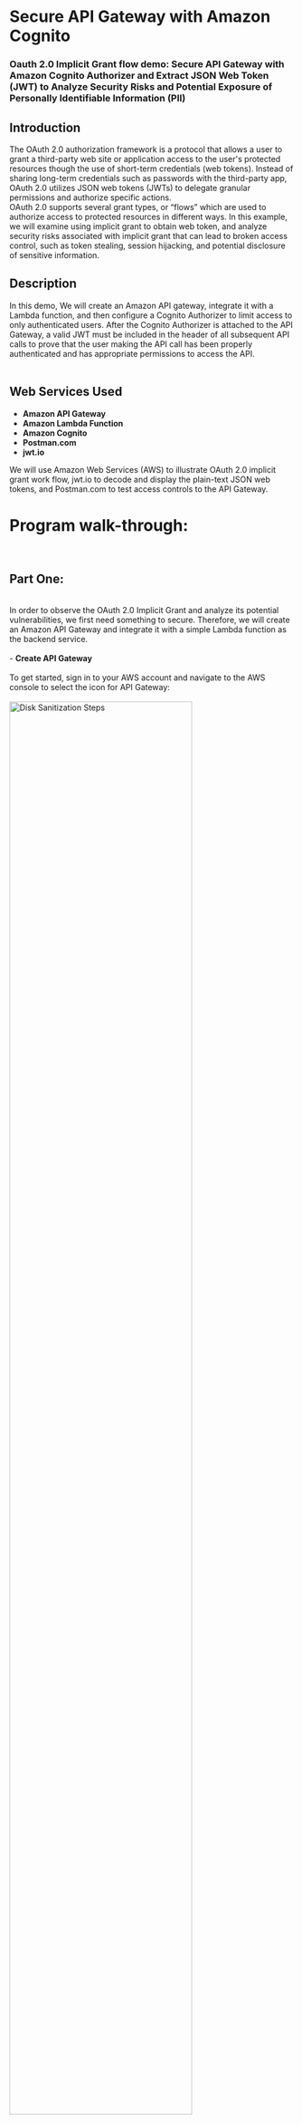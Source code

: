 <h1>Secure API Gateway with Amazon Cognito</h1>

### Oauth 2.0 Implicit Grant flow demo: Secure API Gateway with Amazon Cognito Authorizer and Extract JSON Web Token (JWT) to Analyze Security Risks and Potential Exposure of Personally Identifiable Information (PII)

<h2>Introduction</h2>
The OAuth 2.0 authorization framework is a protocol that allows a user to grant a third-party web site or application access to the user's protected resources though the use of short-term credentials (web tokens). Instead of sharing long-term credentials such as passwords with the third-party app, OAuth 2.0 utilizes JSON web tokens (JWTs) to delegate granular permissions and authorize specific actions.
<br />
OAuth 2.0 supports several grant types, or “flows” which are used to authorize access to protected resources in different ways. In this example, we will examine using implicit grant to obtain web token, and analyze security risks associated with implicit grant that can lead to broken access control, such as token stealing, session hijacking, and potential disclosure of sensitive information.
<br />
<h2>Description </h2>

In this demo, We will create an Amazon API gateway, integrate it with a Lambda function, and then configure a Cognito Authorizer to limit access to only authenticated users. After the Cognito Authorizer is attached to the API Gateway, a valid JWT must be included in the header of all subsequent API calls to prove that the user making the API call has been properly authenticated and has appropriate permissions to access the API.
<br />
<br />
<h2>Web Services Used </h2>

- <b>Amazon API Gateway</b>
- <b>Amazon Lambda Function</b>
- <b>Amazon Cognito</b>
- <b>Postman.com</b>
- <b>jwt.io</b>

We will use Amazon Web Services (AWS) to illustrate OAuth 2.0 implicit grant work flow, jwt.io to decode and display the plain-text JSON web tokens, and Postman.com to test access controls to the API Gateway. 
<h1>Program walk-through:</h1>
<br />
<p align="left">
<h2>Part One: </h2> <br /> 
In order to observe the OAuth 2.0 Implicit Grant and analyze its potential vulnerabilities, we first need something to secure.  Therefore, we will create an Amazon API Gateway and integrate it with a simple Lambda function as the backend service. 
<br />
<br />
- <b>Create API Gateway</b>
<br />
<br /> 
To get started, sign in to your AWS account and navigate to the AWS console to select the icon for API Gateway: <br/>
<br /> 
<img src="https://i.imgur.com/oi18NcA.png" height="80%" width="80%" alt="Disk Sanitization Steps"/>
<br />
<br />
<br />
Once in API Gateway, select HTTP API and click "Build":  <br/>
<br/>
<img src="https://i.imgur.com/CiRa3dn.png" height="80%" width="80%" alt="Disk Sanitization Steps"/>
<br />
<br />
<br />
Name the API Gateway and click to "add integration": <br/>
<br/>
<img src="https://i.imgur.com/8FAVCiX.png" height="80%" width="80%" alt="Disk Sanitization Steps"/>
<br />
<br />
<br />
Select Lambda integration for the API. This is where we add the backend service that the API will communicate with.  <br/>
<br />
<img src="https://i.imgur.com/S1U2ewf.png" height="80%" width="80%" alt="Disk Sanitization Steps"/>
<br />
<br />
For a Lambda integration, API Gateway invokes the Lambda function and responds with the response from the Lambda function. The Lambda function needs to be created before we can integrate it with the API Gateway :  <br/>
<br />
<img src="https://i.imgur.com/crWckjz.png" height="80%" width="80%" alt="Disk Sanitization Steps"/>
<br />
<br />
<br />
 - <b>Create Lambda Function to Integrate with API Gateway</b>
<br />
<br />
<br />
 Navigate back to AWS Console and chose Lambda to create the Lambda function that will be integrated with API Gateway:  <br/>
 <br />
<img src="https://i.imgur.com/nNXjfEL.png" height="80%" width="80%" alt="Disk Sanitization Steps"/>
<br />
<br />
<br />
Click "Create Function":  <br/>
 <br />
<img src="https://i.imgur.com/0Ev5MFu.png" height="80%" width="80%" alt="Disk Sanitization Steps"/>
<br />
<br />
<br />
 Enter a name for the function and keep the defaults for "author from scratch":  <br/>
 <br />
<img src="https://i.imgur.com/PnraodU.png" height="80%" width="80%" alt="Disk Sanitization Steps"/>
<br />
<br />
<br />
 By default, Lambda will create an execution role with permissions to upload logs. Click "create function":  <br/>
  <br/>
<img src="https://i.imgur.com/eB0bGgh.png" height="80%" width="80%" alt="Disk Sanitization Steps"/>
<br />
<br />
<br />
The function is now created. We need to scroll down to see the code section and edit the code :  <br/>
 <br />
<img src="https://i.imgur.com/JERldJk.png" height="80%" width="80%" alt="Disk Sanitization Steps"/>
<br />
<br />
<br />
 Edit the response message in the code of the Lambda function and click "deploy":  <br/>
  <br/>
<img src="https://i.imgur.com/KlTFfmI.png" height="80%" width="80%" alt="Disk Sanitization Steps"/>
<br />
<br />
 - <b>Integrate Lambda Function with API Gateway</b>
 <br />
<br />
 Navigate back to API Gateway tab and select the newly created Lambda from the drop down menu to integrate it:  <br/>
 <br/>
<img src="https://i.imgur.com/WnhCqwI.png" height="80%" width="80%" alt="Disk Sanitization Steps"/>
<br />
<br />
<br />
 Click "next" to continue creating the API Gateway. In this example, the Lambda function we just created "my-api-lambda" , will now be integrated with the API Gateway we just created named "my-api":  <br/>
 <br/>
<img src="https://i.imgur.com/nfZv5qV.png" height="80%" width="80%" alt="Disk Sanitization Steps"/>
<br />
<br />
<br />
 The next step is to configure routes, the method is set to ANY by default, but we will change it to GET:  <br/>
<img src="https://i.imgur.com/t7ulGfi.png" height="80%" width="80%" alt="Disk Sanitization Steps"/>
<br />
<br />
<br />

<img src="https://i.imgur.com/HW8QPWS.png" height="80%" width="80%" alt="Disk Sanitization Steps"/>
<br />
<br />
<br />
Keep the rest of the defualts, click "next":  <br/>
 <br/>
<img src="https://i.imgur.com/KyhvfQ6.png" height="80%" width="80%" alt="Disk Sanitization Steps"/>
<br />
<br />
<br />
Keep default stage and click "next":  <br/>
<br />
<img src="https://i.imgur.com/YlZK7G5.png" height="80%" width="80%" alt="Disk Sanitization Steps"/>
<br />
<br />
<br />
Review and click "create" to create API Gateway with Lambda integration:  <br/>
 <br/>
<img src="https://i.imgur.com/MR4yTI1.png" height="80%" width="80%" alt="Disk Sanitization Steps"/>
<br />
<br />
<br />
 - <b>Demonstrate That The API Gateway Is Currently Open to the Internet</b>
<br />
<br />
API Gateway is now inegrated with the Lambda function.  Knowing the "Invoke URL" of the API Gateway and the name of the Lambda function is sufficient to access the resource  :  <br/>
<img src="https://i.imgur.com/YTE32Nm.png" height="80%" width="80%" alt="Disk Sanitization Steps"/>
<br />
<br />
<br />
Under the "Lambda" tab, we can copy the name of the function and add it to the end of the API "invoke url" path :  <br/>
<br/>
<img src="https://i.imgur.com/3Qb6UA1.png" height="80%" width="80%" alt="Disk Sanitization Steps"/>
<br />
<br />
<br />
In the URL bar, type the API "invoke URL" /  name of the lambda function to specify the path. Accessing the "Hello from Lambda: Secure me!" message proves that this path is openly accessible:  <br/>
<br/>
<img src="https://i.imgur.com/dh9vJsX.png" height="80%" width="80%" alt="Disk Sanitization Steps"/>
<br />
<br />
<br />
We can also demonstrate open access to the resource by using Postman.com, which is an API platform for building, testing, and using APIs.  We can use Postman.com to add authorization headers to our API calls once we secure our API Gateway.  For now, since we havent't configured a Cognito user pool to serve as our identity provider, and haven't attached an authorizer to the API Gateway, we don't have any tokens to append to our message, nor are they required for access.  Therefore, the same URL that we typed in the browser URL bar to get access to our "Hello from Lambda: Secure me!" message in the screen shot above, can also be used in Postman.com to prove that no credentials are necessary to access our Lambda function. Type in the same URL for our resource into Postman.com (or copy-paste it from your browser's URL) and click send:  <br/>
<br/>
<img src="https://i.imgur.com/hFRIupW.png" height="80%" width="80%" alt="Disk Sanitization Steps"/>
<br />
<br />
<br />
The response from Postman is "200 OK" and the "Hello from Lambda: Secure me!" message is returned, demonstrating that my-api-lambda resource is currently freely accessible from the public internet:  <br/>
<img src="https://i.imgur.com/H9w3Gbp.png" height="80%" width="80%" alt="Disk Sanitization Steps"/>
<br />
<br />
<br />
 - <b>Begin Configuring Authorizer to Secure API Gateway</b>
 <br />
<br />
 
To begin configuring an authorizer for the API Gateway, go to API Gateway tab and click on routes:  <br/>
<img src="https://i.imgur.com/uk1P2ZM.png" height="80%" width="80%" alt="Disk Sanitization Steps"/>
<br />
<br />
<br />
 Select "GET" under the my-api-lambda path to see that there are currently no authorizers attached to this path:  <br/>
  <br/>
<img src="https://i.imgur.com/Clrpm39.png" height="80%" width="80%" alt="Disk Sanitization Steps"/>
<br />
<br />
<br />
There are currently no authorizers to select from.  <br/>
<br />
<img src="https://i.imgur.com/9rNZE3D.png" height="80%" width="80%" alt="Disk Sanitization Steps"/>
<br />
<br />
<br />
- <b>Configure Cognito User Pool and App Client</b> <br/>
<br />
In order to configure a JWT authorizer to protect this resource, we will first create an identity provider in the form of a Cognito User Pool to issue tokens, and an app client that will request these tokens and return them in a callback URL. Then we will create a test user with which to sign in to the app client to request the tokens that we will then use to access the API Gateway Lambda function:
<br />
<br />
<br />
Navigate back to console and open Cognito in new tab:  <br/>
<br />
<img src="https://i.imgur.com/fSZK1xF.png" height="80%" width="80%" alt="Disk Sanitization Steps"/>
<br />
<br />
<br />
Start with Cognito by creating the user pool.  The user pool serves as the authorization server and issuer of JWTs:  <br/>
<br />
<img src="https://i.imgur.com/LITx6py.png" height="80%" width="80%" alt="Disk Sanitization Steps"/>
<br />
<br />
<br />
Configure sign in experience through Cognito.  Check user name and email for sign in options :  <br/>
<br />
<img src="https://i.imgur.com/mtijisZ.png" height="80%" width="80%" alt="Disk Sanitization Steps"/>
<br />
<br />
<br />
Click "next" :  <br/>
<br />
<img src="https://i.imgur.com/yvnf9Q8.png" height="80%" width="80%" alt="Disk Sanitization Steps"/>
<br />
<br />
<br />
Keep Cognito defaults for password requirements:  <br/>
<br />
<img src="https://i.imgur.com/f6qT417.png" height="80%" width="80%" alt="Disk Sanitization Steps"/>
<br />
<br />
<br />
Select "No MFA", enable "self-service account recovery email" only for messages, and click next:  <br/>
<br />
<img src="https://i.imgur.com/ONiGy4p.png" height="80%" width="80%" alt="Disk Sanitization Steps"/>
<br />
<br />
<br />
Keep defaults for self-service sign-up:  <br/>
<br />
<img src="https://i.imgur.com/bVXtk2B.png" height="80%" width="80%" alt="Disk Sanitization Steps"/>
<br />
<br />
<br />
Keep defaults, click "next" at the bottom to continue configuring user pool:  <br/>
<br />
<img src="https://i.imgur.com/ouc9so6.png" height="80%" width="80%" alt="Disk Sanitization Steps"/>
<br />
<br />
<br />
Select "send email with Cognito," keep the rest of the default selections and click "next":  <br/>
<br />
<img src="https://i.imgur.com/2DBUElo.png" height="80%" width="80%" alt="Disk Sanitization Steps"/>
<br />
<br />
<br />
Name the user pool and select "Use Cognito Hosted UI".  The Cognito Hosted UI will provide the interface to log in with our test user.  Once authenticated, the test user will be able to request JSON Web Tokens   <br/>
<br />
<img src="https://i.imgur.com/OXYOYkB.png" height="80%" width="80%" alt="Disk Sanitization Steps"/>
<br />
<br />
<br />
Use Cognito domain name:  <br/>
<br />
<img src="https://i.imgur.com/CSY1mUy.png" height="80%" width="80%" alt="Disk Sanitization Steps"/>
<br />
<br />
<br />
Select "Public Client" name the app client.  Since we are using OAuth 2.0 implicit grant, select "don't generate client secret":  <br/>
<img src="https://i.imgur.com/yaNqcWH.png" height="80%" width="80%" alt="Disk Sanitization Steps"/>
<br />
<br />
<br />
Add localhost:3000 as the callback URL.  This URL is where the test user will be redirected after authenticating.  The JSON Web Tokens will also be sent to the URL bar after the test user successfully authenticaes to the Cognito User Pool through the Cognito Hosted UI. Optionally, you can also add the callback URL for postman.com to use the platform to test access to the API:  <br/>
  <br/>
<img src="https://i.imgur.com/VV9EiKl.png" height="80%" width="80%" alt="Disk Sanitization Steps"/>
<br />
<br />
<br />
Keep Cognito user pool as the identity provider and select OAuth 2.0 grant type to be "implicit grant" for this demo so we can collect the JWT that will be sent to the callback URL:  <br/>
<img src="https://i.imgur.com/H4b4ygI.png" height="80%" width="80%" alt="Disk Sanitization Steps"/>
<br />
<br />
<br />
Select OIDC scopes and click next.  Selecting OIDC scopes delegates permission to the user of this token to access the Open Id Connect profile of the user.  We will be able to see these scopes once we decode a valid JWT that will be issued by this Cognito user pool:  <br/>
  <br/>
<img src="https://i.imgur.com/KEoQph5.png" height="80%" width="80%" alt="Disk Sanitization Steps"/>
<br />
<br />
<br />
Review settings on next page, scroll to the bottom, and click "create user pool":  <br/>
<img src="https://i.imgur.com/yZF4q8P.png" height="80%" width="80%" alt="Disk Sanitization Steps"/>
<br />
<br />
<br />
 The Cognito user pool named "Cognito-user-pool" in this example is now created, and we can click on it to create a test user we will use to log in  <br/>
<img src="https://i.imgur.com/wwZ9i7X.png" height="80%" width="80%" alt="Disk Sanitization Steps"/>
<br />
<br />
<br />
- <b>Create Test User in Cognito User Pool</b> <br/>
<br />
<br />
<br />
  After clicking on "cognito-user-pool", under the "users tab", click  "create user":  <br/>
<img src="https://i.imgur.com/FfsnPD6.png" height="80%" width="80%" alt="Disk Sanitization Steps"/>
<br />
<br />
<br />
Create user and configure sign-in details:  <br/>
<img src="https://i.imgur.com/sqq8Biu.png" height="80%" width="80%" alt="Disk Sanitization Steps"/>
<br />
<br />
<br />
  Set the temporary password and click "create user":  <br/>
<img src="https://i.imgur.com/VAhtKGf.png" height="80%" width="80%" alt="Disk Sanitization Steps"/>
<br />
<br />
<br />
 Our test user "testuser" is now created, and we can navigate to "app integration" :  <br/>
  <br/>
<img src="https://i.imgur.com/GVDj2pw.png" height="80%" width="80%" alt="Disk Sanitization Steps"/>
<br />
<br />
<br />
  From "users" tab navigate to "app integration" tab to find the app client. Scroll down to find app client name and click on it:  <br/>
   <br/>
<img src="https://i.imgur.com/bKalepO.png" height="80%" width="80%" alt="Disk Sanitization Steps"/>
<br />
<br />
<br />
<img src="https://i.imgur.com/YNNalmJ.png" height="80%" width="80%" alt="Disk Sanitization Steps"/>
<br />
<br />
<br />
 Scroll down to find "View Hosted UI":  <br/>
<img src="https://i.imgur.com/44ynmlY.png" height="80%" width="80%" alt="Disk Sanitization Steps"/>
<br />
<br />
<br />
Click View Hosted UI" to login as "testuser":  <br/>
 <br/>
<img src="https://i.imgur.com/mKdyfW2.png" height="80%" width="80%" alt="Disk Sanitization Steps"/>
<br />
<br />
<br />
 The hosted UI uses the domain we specified earlier as the app client domain, and prompts us to log in :  <br/>
  <br/>
<img src="https://i.imgur.com/se8jBVD.png" height="80%" width="80%" alt="Disk Sanitization Steps"/>
<br />
<br />
<br />
  The first time we log in, we are required to change the password :  <br/>
   <br/>
<img src="https://i.imgur.com/BLsrko1.png" height="80%" width="80%" alt="Disk Sanitization Steps"/>
<br />
<br />
<br />
- <b>Retrieving JWT from URL and Decoding Using jwt.io</b> <br/>
<br />
<br />
<br />
 After successfully logging in we will be redirected to localhost:3000 and sent JWT credentails in the URL bar, which we will copy and separate into relevant tokens:  <br/>
  <br/>
<img src="https://i.imgur.com/ZrWaXtE.png" height="80%" width="80%" alt="Disk Sanitization Steps"/>
<br />
<br />
<br />
  These are the JWT Credentials returned in the URL and copy-pasted into pages.  The two JWT tokens are the access token and the Id token. These tokens are base64 encoded but they are not encrypted.  They can be decoded into plain-text JSON that is easily readable:  <br/>
   <br/>
<img src="https://i.imgur.com/f0CgKNf.png" height="80%" width="80%" alt="Disk Sanitization Steps"/>
<br />
<br />
<br />
   Base64 encoded JSON token before pasting into jwt decoder at jwt.io:  <br/>
<img src="https://i.imgur.com/Wr7dU7Z.png" height="80%" width="80%" alt="Disk Sanitization Steps"/>
<br />
<br />
<br />
  Paste token into jwt.io decoder to view the header, body, and signature:  <br/>
<img src="https://i.imgur.com/F0dDBJA.png" height="80%" width="80%" alt="Disk Sanitization Steps"/>
<br />
<br />
<br />

 <br/>
<img src="https://i.imgur.com/IyCWh3W.png" height="80%" width="80%" alt="Disk Sanitization Steps"/>
<br />
<br />
<br />

<img src="https://i.imgur.com/QbyURoX.png" height="80%" width="80%" alt="Disk Sanitization Steps"/>
<br />
<br />
<br />
  <br/>
<img src="https://i.imgur.com/trhDE4R.png" height="80%" width="80%" alt="Disk Sanitization Steps"/>
<br />
<br />
<br />
 - <b>JWT and Implicit Grant Analysis <b/>
 <br />
<br />
<br />
 
 JWT consists of three parts: the header, body, and signature.  The integrity of the information in the JWT is protected by the Hash-Based Message Authentication Code (HMAC) in the signature. Although the header and the body of the JWT are hashed to create the signaure, which can be verified to ensure that the token was not altered or tampered with, it is only the signatue that is encrypted (usually with the private key of the authorization server that issued the JWT) The rest of the token is base64 encoded, which means that the header and body can be read by anyone. This is why it's important not to put sensitive information in the body of the JWT.  
 Another security risk with OAuth 2.0 Implicit Grant is that these tokens are sent in the URL or the unprotected "front channel" which is not encrypted.  Sending tokens in the URL not only potentially exposes the information in the body and header of the token, but also increases the chances that a JWT will be intentionally stolen or even unintentionaly logged by the browser history or any other application that can access information in the URL bar. If a JWT is intercepted, it can be used by a malicious actor to impersonate the intended user and hijack the session.  JWTs should be protected like API keys, passwords, or any other credentials, and should not be sent in unecrypted channels where they can be easily intercepted.   <br/>
 <br />
<br />
<br />
 - <b> Using JWT Authorizer to Secure API Gateway <b/>
<br />
<br />
<br />

We configured the Cognito user pool to issue the tokens, but we still haven't attached a JWT authorizer to the API Gateway to actually secure our resources.  We can prove that the API Gateway is still public by refreshing the browser to see the "Hello from Lambda: Secure me!" message  <br/>
<img src="https://i.imgur.com/AMVcc8L.png" height="80%" width="80%" alt="Disk Sanitization Steps"/>
<br />
<br />
<br />
Now that we can generate JWTs with Cognito user pool, and retrive those JWTs thorugh the app client, it's time to secure our API Gateway with a JWT authorizer so that a valid JWT will be required in the header of subsequent API calls to this endpoint to successfully reach our protected resource:  <br/>
<img src="https://i.imgur.com/AT6dKCr.png" height="80%" width="80%" alt="Disk Sanitization Steps"/>
<br />
<br />
<br />
 Attach Cognito Authorizer to secure API Gateway:  <br/>
<img src="https://i.imgur.com/uDTpliP.png" height="80%" width="80%" alt="Disk Sanitization Steps"/>
<br />
<br />
<br />
57 User pool id and app client id attach authorizer:  <br/>
<img src="https://i.imgur.com/RItcY1f.png" height="80%" width="80%" alt="Disk Sanitization Steps"/>
<br />
<br />
<br />
57.01 Client ID and user pool id that are put in the authorizer are present in the token claims:  <br/>
<img src="https://i.imgur.com/9OEhNAy.png" height="80%" width="80%" alt="Disk Sanitization Steps"/>
<br />
<br />
<br />
58 JWT Authorizer now secures API:  <br/>
<img src="https://i.imgur.com/PrOfq07.png" height="80%" width="80%" alt="Disk Sanitization Steps"/>
<br />
<br />
<br />
59 Now that JWT authorizer is attached to API Gateway, my-api-lambda is no longer accessible without first logging in and obtaining JWT credentials:  <br/>
<img src="https://i.imgur.com/CYuXfXu.png" height="80%" width="80%" alt="Disk Sanitization Steps"/>
<br />
<br />
<br />
60 Resending API invoke url to see if the resposne is now differnet that the authorizer has been attached:  <br/>
<img src="https://i.imgur.com/AEV5NFX.png" height="80%" width="80%" alt="Disk Sanitization Steps"/>
<br />
<br />
<br />
61 Postman now returns 401 unauthorized and message unauthorized:  <br/>
<img src="https://i.imgur.com/4LWylVy.png" height="80%" width="80%" alt="Disk Sanitization Steps"/>
<br />
<br />
<br />
62 To use JWT as credentails in Postman copy the access token that we got from the callback url:  <br/>
<img src="https://i.imgur.com/QAaYrIW.png" height="80%" width="80%" alt="Disk Sanitization Steps"/>
<br />
<br />
<br />
63 Paste Authorization token into authorization header in postman api:  <br/>
<img src="https://i.imgur.com/bvazzoh.png" height="80%" width="80%" alt="Disk Sanitization Steps"/>
<br />
<br />
<br />
64 Paste the token into the Authorization header and resend the request to the api:  <br/>
<img src="https://i.imgur.com/BDsQHix.png" height="80%" width="80%" alt="Disk Sanitization Steps"/>
<br />
<br />
<br />
65 we have the 200 OK response and the lambda message showing that we have access because the token was included in the header:  <br/>
<img src="https://i.imgur.com/HEiKnYN.png" height="80%" width="80%" alt="Disk Sanitization Steps"/>
<br />
<br />
<br />
66 Access Token that was used in authorization header to access API as authorized user:  <br/>
<img src="https://i.imgur.com/171IOfQ.png" height="80%" width="80%" alt="Disk Sanitization Steps"/>
<br />
<br />
<br />
67 The signature at the bottom is verified so its a valid token just needed to be verified by Cognito authorizer as well:  <br/>
<img src="https://i.imgur.com/8Cc8AFS.png" height="80%" width="80%" alt="Disk Sanitization Steps"/>
<br />
<br />
<br />
</p>

<!--
 ```diff
- text in red
+ text in green
! text in orange
# text in gray
@@ text in purple (and bold)@@
```
--!>
